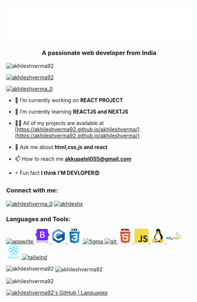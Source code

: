 <img src="https://github.com/akhileshverma92/akhileshverma92/blob/0ead7b89f566d52ad38ec7bbedc185f03d4b2cb7/your_cool_intro%20(1).gif" alt="akhileshverma92" /> 

<h3 align="center">A passionate web developer from India</h3>

<p align="left"> <img src="https://komarev.com/ghpvc/?username=akhileshverma92&label=Profile%20views&color=0e75b6&style=flat" alt="akhileshverma92" /> </p>

<p align="left"> <a href="https://github.com/ryo-ma/github-profile-trophy"><img src="https://github-profile-trophy.vercel.app/?username=akhileshverma92" alt="akhileshverma92" /></a> </p>


<p align="left"> <a href="https://twitter.com/akhileshverma_0" target="blank"><img src="https://img.shields.io/twitter/follow/akhileshverma_0?logo=twitter&style=for-the-badge" alt="akhileshverma_0" /></a> </p>

- 🔭 I’m currently working on **REACT PROJECT**

- 🌱 I’m currently learning **REACTJS and NEXTJS**

- 👨‍💻 All of my projects are available at [https://akhileshverma92.github.io/akhileshverma/](https://akhileshverma92.github.io/akhileshverma/)

- 💬 Ask me about **html,css,js and react**

- 📫 How to reach me **akkupatel055@gmail.com**

- ⚡ Fun fact **I think I'M DEVLOPER😍**

<h3 align="left">Connect with me:</h3>
<p align="left">
<a href="https://twitter.com/akhileshverma_0" target="blank"><img align="center" src="https://raw.githubusercontent.com/rahuldkjain/github-profile-readme-generator/master/src/images/icons/Social/twitter.svg" alt="akhileshverma_0" height="30" width="40" /></a>
<a href="https://linkedin.com/in/akhileshx" target="blank"><img align="center" src="https://raw.githubusercontent.com/rahuldkjain/github-profile-readme-generator/master/src/images/icons/Social/linked-in-alt.svg" alt="akhileshx" height="30" width="40" /></a>
</p>

<h3 align="left">Languages and Tools:</h3>
<p align="left"> <a href="https://appwrite.io" target="_blank" rel="noreferrer"> <img src="https://www.vectorlogo.zone/logos/appwriteio/appwriteio-icon.svg" alt="appwrite" width="40" height="40"/> </a> <a href="https://getbootstrap.com" target="_blank" rel="noreferrer"> <img src="https://raw.githubusercontent.com/devicons/devicon/master/icons/bootstrap/bootstrap-plain-wordmark.svg" alt="bootstrap" width="40" height="40"/> </a> <a href="https://www.cprogramming.com/" target="_blank" rel="noreferrer"> <img src="https://raw.githubusercontent.com/devicons/devicon/master/icons/c/c-original.svg" alt="c" width="40" height="40"/> </a> <a href="https://www.w3schools.com/css/" target="_blank" rel="noreferrer"> <img src="https://raw.githubusercontent.com/devicons/devicon/master/icons/css3/css3-original-wordmark.svg" alt="css3" width="40" height="40"/> </a> <a href="https://www.figma.com/" target="_blank" rel="noreferrer"> <img src="https://www.vectorlogo.zone/logos/figma/figma-icon.svg" alt="figma" width="40" height="40"/> </a> <a href="https://git-scm.com/" target="_blank" rel="noreferrer"> <img src="https://www.vectorlogo.zone/logos/git-scm/git-scm-icon.svg" alt="git" width="40" height="40"/> </a> <a href="https://www.w3.org/html/" target="_blank" rel="noreferrer"> <img src="https://raw.githubusercontent.com/devicons/devicon/master/icons/html5/html5-original-wordmark.svg" alt="html5" width="40" height="40"/> </a> <a href="https://developer.mozilla.org/en-US/docs/Web/JavaScript" target="_blank" rel="noreferrer"> <img src="https://raw.githubusercontent.com/devicons/devicon/master/icons/javascript/javascript-original.svg" alt="javascript" width="40" height="40"/> </a> <a href="https://www.linux.org/" target="_blank" rel="noreferrer"> <img src="https://raw.githubusercontent.com/devicons/devicon/master/icons/linux/linux-original.svg" alt="linux" width="40" height="40"/> </a> <a href="https://www.mysql.com/" target="_blank" rel="noreferrer"> <img src="https://raw.githubusercontent.com/devicons/devicon/master/icons/mysql/mysql-original-wordmark.svg" alt="mysql" width="40" height="40"/> </a> <a href="https://reactjs.org/" target="_blank" rel="noreferrer"> <img src="https://raw.githubusercontent.com/devicons/devicon/master/icons/react/react-original-wordmark.svg" alt="react" width="40" height="40"/> </a> <a href="https://tailwindcss.com/" target="_blank" rel="noreferrer"> <img src="https://www.vectorlogo.zone/logos/tailwindcss/tailwindcss-icon.svg" alt="tailwind" width="40" height="40"/> </a> </p>

<p><img align="left" src="https://github-readme-stats.vercel.app/api/top-langs?username=akhileshverma92&show_icons=true&locale=en&layout=compact" alt="akhileshverma92" /></p>

<p>&nbsp;<img align="center" src="https://github-readme-stats.vercel.app/api?username=akhileshverma92&show_icons=true&locale=en" alt="akhileshverma92" /></p>

<p><img align="center" src="https://github-readme-streak-stats.herokuapp.com/?user=akhileshverma92&" alt="akhileshverma92" /></p>

[![akhileshverma92's GitHub | Languages](https://stats.quine.sh/akhileshverma92/languages-over-time?theme=dark)](https://quine.sh?utm_source=widgets&utm_campaign=akhileshverma92)
